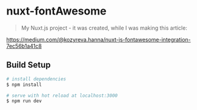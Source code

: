 # nuxt-fontAwesome

> My Nuxt.js project - it was created, while I was making this article:

https://medium.com/@kozyreva.hanna/nuxt-js-fontawesome-integration-7ec56b1a41c8

## Build Setup

``` bash
# install dependencies
$ npm install

# serve with hot reload at localhost:3000
$ npm run dev

```

